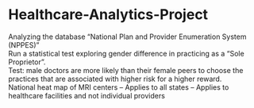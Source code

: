 # Healthcare-Analytics-Project
Analyzing the database “National Plan and Provider Enumeration System (NPPES)”<br />
Run a statistical test exploring gender difference in practicing as a “Sole Proprietor”. <br />
Test: male doctors are more likely than their female peers to choose the practices that are associated with higher risk for a higher reward. <br />
National heat map of MRI centers – Applies to all states – Applies to healthcare facilities and not individual providers
